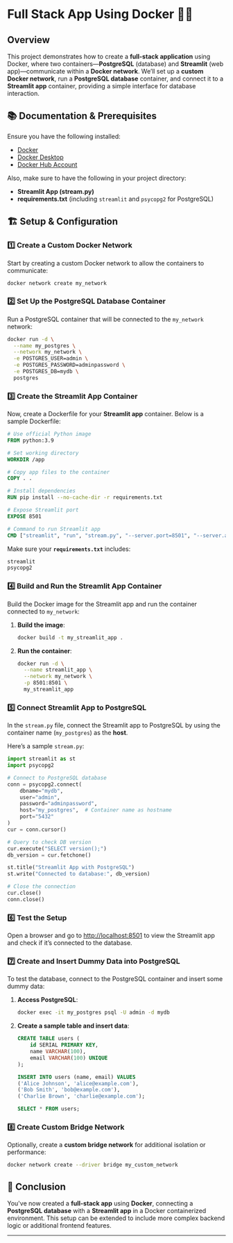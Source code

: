 # Full Stack App Using Docker 🚀🐳

## Overview  
This project demonstrates how to create a **full-stack application** using Docker, where two containers—**PostgreSQL** (database) and **Streamlit** (web app)—communicate within a **Docker network**. We’ll set up a **custom Docker network**, run a **PostgreSQL database** container, and connect it to a **Streamlit app** container, providing a simple interface for database interaction.

## 📚 Documentation & Prerequisites  
Ensure you have the following installed:  
- [Docker](https://www.docker.com/)  
- [Docker Desktop](https://www.docker.com/products/docker-desktop)  
- [Docker Hub Account](https://hub.docker.com/)  

Also, make sure to have the following in your project directory:  
- **Streamlit App (stream.py)**
- **requirements.txt** (including `streamlit` and `psycopg2` for PostgreSQL)

## 🏗️ Setup & Configuration  

### **1️⃣ Create a Custom Docker Network**  
Start by creating a custom Docker network to allow the containers to communicate:  
```sh
docker network create my_network
```

### **2️⃣ Set Up the PostgreSQL Database Container**  
Run a PostgreSQL container that will be connected to the `my_network` network:  
```sh
docker run -d \
  --name my_postgres \
  --network my_network \
  -e POSTGRES_USER=admin \
  -e POSTGRES_PASSWORD=adminpassword \
  -e POSTGRES_DB=mydb \
  postgres
```

### **3️⃣ Create the Streamlit App Container**  
Now, create a Dockerfile for your **Streamlit app** container. Below is a sample Dockerfile:

```Dockerfile
# Use official Python image
FROM python:3.9

# Set working directory
WORKDIR /app

# Copy app files to the container
COPY . .

# Install dependencies
RUN pip install --no-cache-dir -r requirements.txt

# Expose Streamlit port
EXPOSE 8501

# Command to run Streamlit app
CMD ["streamlit", "run", "stream.py", "--server.port=8501", "--server.address=0.0.0.0"]
```

Make sure your **`requirements.txt`** includes:

```txt
streamlit
psycopg2
```

### **4️⃣ Build and Run the Streamlit App Container**  
Build the Docker image for the Streamlit app and run the container connected to `my_network`:

1. **Build the image**:  
   ```sh
   docker build -t my_streamlit_app .
   ```

2. **Run the container**:  
   ```sh
   docker run -d \
     --name streamlit_app \
     --network my_network \
     -p 8501:8501 \
     my_streamlit_app
   ```

### **5️⃣ Connect Streamlit App to PostgreSQL**  
In the `stream.py` file, connect the Streamlit app to PostgreSQL by using the container name (`my_postgres`) as the **host**.

Here’s a sample `stream.py`:

```python
import streamlit as st
import psycopg2

# Connect to PostgreSQL database
conn = psycopg2.connect(
    dbname="mydb",
    user="admin",
    password="adminpassword",
    host="my_postgres",  # Container name as hostname
    port="5432"
)
cur = conn.cursor()

# Query to check DB version
cur.execute("SELECT version();")
db_version = cur.fetchone()

st.title("Streamlit App with PostgreSQL")
st.write("Connected to database:", db_version)

# Close the connection
cur.close()
conn.close()
```

### **6️⃣ Test the Setup**  
Open a browser and go to [http://localhost:8501](http://localhost:8501) to view the Streamlit app and check if it’s connected to the database.

### **7️⃣ Create and Insert Dummy Data into PostgreSQL**  
To test the database, connect to the PostgreSQL container and insert some dummy data:

1. **Access PostgreSQL**:
   ```sh
   docker exec -it my_postgres psql -U admin -d mydb
   ```

2. **Create a sample table and insert data**:
   ```sql
   CREATE TABLE users (
       id SERIAL PRIMARY KEY,
       name VARCHAR(100),
       email VARCHAR(100) UNIQUE
   );

   INSERT INTO users (name, email) VALUES
   ('Alice Johnson', 'alice@example.com'),
   ('Bob Smith', 'bob@example.com'),
   ('Charlie Brown', 'charlie@example.com');

   SELECT * FROM users;
   ```

### **8️⃣ Create Custom Bridge Network**  
Optionally, create a **custom bridge network** for additional isolation or performance:  
```sh
docker network create --driver bridge my_custom_network
```

## 🎯 Conclusion  
You've now created a **full-stack app** using **Docker**, connecting a **PostgreSQL database** with a **Streamlit app** in a Docker containerized environment. This setup can be extended to include more complex backend logic or additional frontend features.

---
